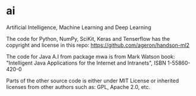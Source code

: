 # ai
Artificial Intelligence, Machine Learning and Deep Learning

The code for Python, NumPy, SciKit, Keras and Tenserflow has the copyright and license in this repo:
https://github.com/ageron/handson-ml2

The code for Java A.I from package mwa is from Mark Watson book: "Intelligent Java Applications for the Internet and Intranets", ISBN 1-55860-420-0

Parts of the other source code is either under MIT License or inherited licenses from other authors such as: GPL, Apache 2.0, etc. 
